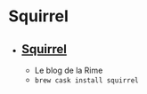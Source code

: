 # Squirrel
- [Squirrel](https://rime.im/)
  - 
  - Le blog de la Rime
  - `brew cask install squirrel`
